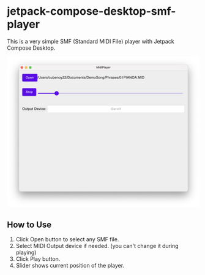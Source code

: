 # jetpack-compose-desktop-smf-player

This is a very simple SMF (Standard MIDI File) player with Jetpack Compose Desktop.

![screenshot](screenshot.png)

## How to Use

1. Click Open button to select any SMF file.
1. Select MIDI Output device if needed. (you can't change it during playing)
1. Click Play button.
1. Slider shows current position of the player. 